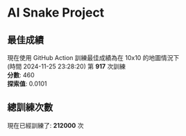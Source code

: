 
# AI Snake Project

## **最佳成績**
現在使用 GitHub Action 訓練最佳成績為在 10x10 的地圖情況下  
(時間 2024-11-25 23:28:20) 第 **917** 次訓練  
**分數**: 460  
**探索值**: 0.0101

## 總訓練次數
現在已經訓練了: **212000** 次
